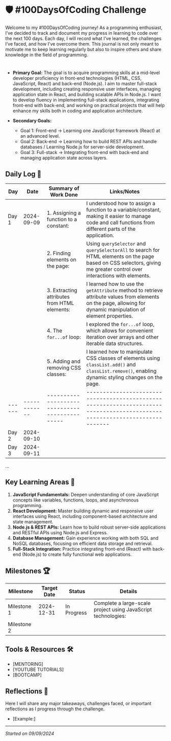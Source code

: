 # 🛡️ #100DaysOfCoding Challenge

Welcome to my #100DaysOfCoding journey! As a programming enthusiast, I’ve decided to track and document my progress in learning to code over the next 100 days. Each day, I will record what I’ve learned, the challenges I’ve faced, and how I’ve overcome them. This journal is not only meant to motivate me to keep learning regularly but also to inspire others and share knowledge in the field of programming.

#
- **Primary Goal:** 
The goal is to acquire programming skills at a mid-level developer proficiency in front-end technologies (HTML, CSS, JavaScript, React) and back-end (Node.js). I aim to master full-stack development, including creating responsive user interfaces, managing application state in React, and building scalable APIs in Node.js. I want to develop fluency in implementing full-stack applications, integrating front-end with back-end, and working on practical projects that will help enhance my skills both in coding and application architecture.

- **Secondary Goals:**
  - Goal 1: Front-end  -> Learning one JavaScript framework (React) at an advanced level.
  - Goal 2: Back-end   -> Learning how to build REST APIs and handle databases / Learning Node.js for server-side development.
  - Goal 3: Full-stack -> Integrating front-end with back-end and managing application state across layers.

## Daily Log 📅

| Day  | Date       | Summary of Work Done                        | Links/Notes                                                                                                              |
|------|------------|---------------------------------------------|--------------------------------------------------------------------------------------------------------------------------|
| Day 1| 2024-09-09 | 1. Assigning a function to a constant:       | I understood how to assign a function to a variable/constant, making it easier to manage code and call functions from different parts of the application.                                                            |
|      |            | 2. Finding elements on the page:            | Using `querySelector` and `querySelectorAll` to search for HTML elements on the page based on CSS selectors, giving me greater control over interactions with elements.             |
|      |            | 3. Extracting attributes from HTML elements:| I learned how to use the `getAttribute` method to retrieve attribute values from elements on the page, allowing for dynamic manipulation of element properties.                  |
|      |            | 4. The `for...of` loop:                     | I explored the `for...of` loop, which allows for convenient iteration over arrays and other iterable data structures.     |
|      |            | 5. Adding and removing CSS classes:         | I learned how to manipulate CSS classes of elements using `classList.add()` and `classList.remove()`, enabling dynamic styling changes on the page.                     |
|------|------------|---------------------------------------------|--------------------------------------------------------------------------------------------------------------------------|
| Day 2| 2024-09-10 |                                             |                                                                                                                          |
| Day 3| 2024-09-11 |                                             |                                                                                                                          |

...

## Key Learning Areas 🔐

1. **JavaScript Fundamentals:** Deepen understanding of core JavaScript concepts like variables, functions, loops, and asynchronous programming.
2. **React Development:** Master building dynamic and responsive user interfaces using React, including component-based architecture and state management.
3. **Node.js & REST APIs:** Learn how to build robust server-side applications and RESTful APIs using Node.js and Express.
4. **Database Management:** Gain experience working with both SQL and NoSQL databases, focusing on efficient data storage and retrieval.
5. **Full-Stack Integration:** Practice integrating front-end (React) with back-end (Node.js) to create fully functional web applications.

## Milestones 🏆

| Milestone | Target Date | Status       | Details                                                                                          |
|-----------|-------------|--------------|--------------------------------------------------------------------------------------------------|
| Milestone 1| 2024-12-31 | In Progress  | Complete a large-scale project using JavaScript technologies:                                    |
| Milestone 2|            |              |                                                                                                  |

## Tools & Resources 🛠️

- [MENTORING]
- [YOUTUBE TUTORIALS]
- [BOOTCAMP]



## Reflections 💭

Here I will share any major takeaways, challenges faced, or important reflections as I progress through the challenge. 
- [Example:]

---

_Started on 09/09/2024_  

